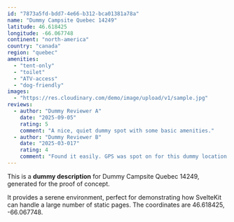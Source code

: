 ```yaml
---
id: "7873a5fd-bdd7-4e66-b312-bca01381a78a"
name: "Dummy Campsite Quebec 14249"
latitude: 46.618425
longitude: -66.067748
continent: "north-america"
country: "canada"
region: "quebec"
amenities:
  - "tent-only"
  - "toilet"
  - "ATV-access"
  - "dog-friendly"
images:
  - "https://res.cloudinary.com/demo/image/upload/v1/sample.jpg"
reviews:
  - author: "Dummy Reviewer A"
    date: "2025-09-05"
    rating: 5
    comment: "A nice, quiet dummy spot with some basic amenities."
  - author: "Dummy Reviewer B"
    date: "2025-03-017"
    rating: 4
    comment: "Found it easily. GPS was spot on for this dummy location."
---
```


This is a **dummy description** for Dummy Campsite Quebec 14249, generated for the proof of concept.

It provides a serene environment, perfect for demonstrating how SvelteKit can handle a large number of static pages. The coordinates are 46.618425, -66.067748.
